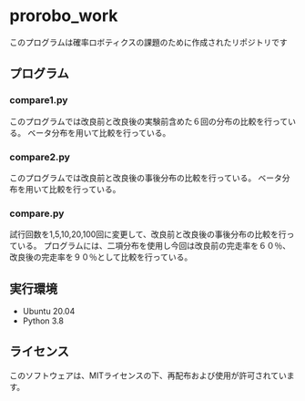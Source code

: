 # prorobo_work

このプログラムは確率ロボティクスの課題のために作成されたリポジトリです

## プログラム

### compare1.py
このプログラムでは改良前と改良後の実験前含めた６回の分布の比較を行っている。
ベータ分布を用いて比較を行っている。

### compare2.py
このプログラムでは改良前と改良後の事後分布の比較を行っている。
ベータ分布を用いて比較を行っている。
### compare.py
試行回数を1,5,10,20,100回に変更して、改良前と改良後の事後分布の比較を行っている。
プログラムには、二項分布を使用し今回は改良前の完走率を６０％、改良後の完走率を９０％として比較を行っている。

## 実行環境
* Ubuntu 20.04
* Python 3.8

## ライセンス
このソフトウェアは、MITライセンスの下、再配布および使用が許可されています。

